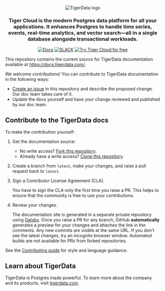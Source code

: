 <div align=center>
<picture align=center>
    <source media="(prefers-color-scheme: dark)" srcset="https://assets.timescale.com/docs/images/tigerdata-gradient-white.svg">
    <source media="(prefers-color-scheme: light)" srcset="https://assets.timescale.com/docs/images/tigerdata-gradient-black.svg">
    <img alt="TigerData logo" >
</picture>
</div>

<div align=center>

<h3>Tiger Cloud is the modern Postgres data platform for all your applications. It enhances Postgres to handle time series, events, real-time analytics, and vector search—all in a single database alongside transactional workloads.
</h3>

[![Docs](https://img.shields.io/badge/Read_the_TigerData_docs-black?style=for-the-badge&logo=readthedocs&logoColor=white)](https://docs.tigerdata.com/)
[![SLACK](https://img.shields.io/badge/Ask_the_TigerData_community-black?style=for-the-badge&logo=slack&logoColor=white)](https://timescaledb.slack.com/archives/C4GT3N90X)
[![Try Tiger Cloud for free](https://img.shields.io/badge/Try_Tiger_Cloud_for_free-black?style=for-the-badge&logo=timescale&logoColor=white)](https://console.cloud.timescale.com/signup)

</div>

This repository contains the current source for TigerData documentation available at https://docs.tigerdata.com/.

We welcome contributions! You can contribute to TigerData documentation in the following ways:

- [Create an issue][docs-issues] in this repository and describe the proposed change. Our doc team takes care of it.
- Update the docs yourself and have your change reviewed and published by our doc team.

## Contribute to the TigerData docs

To make the contribution yourself:

1. Get the documentation source:

    - No write access? [Fork this repository][github-fork].
    - Already have a write access? [Clone this repository][github-clone].

2. Create a branch from `latest`, make your changes, and raise a pull request back to `latest`.

3. Sign a Contributor License Agreement (CLA).

   You have to sign the CLA only the first time you raise a PR. This helps to ensure that the community is free to use your contributions.

4. Review your changes.

   The documentation site is generated in a separate private repository using [Gatsby][gatsby]. Once you raise a PR for any branch, GitHub **automatically** generates a preview for your changes and attaches the link in the comments. Any new commits are visible at the same URL. If you don't see the latest changes, try an incognito browser window. Automated builds are not available for PRs from forked repositories.

See the [Contributing guide](CONTRIBUTING.md) for style and language guidance.

## Learn about TigerData

TigerData is Postgres made powerful. To learn more about the company and its products, visit [tigerdata.com](https://www.tigerdata.com).

[docs-issues]: https://github.com/timescale/docs/issues
[github-fork]: https://docs.github.com/en/pull-requests/collaborating-with-pull-requests/working-with-forks/fork-a-repo
[github-clone]: https://docs.github.com/en/repositories/creating-and-managing-repositories/cloning-a-repository
[gatsby]: https://www.gatsbyjs.com/
